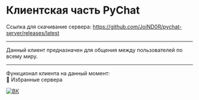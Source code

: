 # Клиентская часть PyChat
Ссылка для скачивание сервера: https://github.com/JoiND0R/pychat-server/releases/latest

____

Данный клиент предназначен для общения между пользователей по всему миру.
____

Функционал клиента на данный момент:     
:black_square_button: Избранные сервера     



[![ВК](https://user-images.githubusercontent.com/62811449/111631587-25d84f80-8826-11eb-9b28-af8cd3ef1f9e.png)](https://vk.com/gr4shin)
